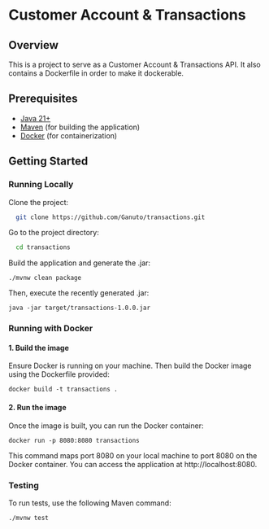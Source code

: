 # Customer Account & Transactions

## Overview

This is a project to serve as a Customer Account & Transactions API. 
It also contains a Dockerfile in order to make it dockerable.

## Prerequisites

- [Java 21+](https://download.oracle.com/java/21/latest/jdk-21_macos-x64_bin.tar.gz)
- [Maven](https://maven.apache.org/install.html) (for building the application)
- [Docker](https://docs.docker.com/get-docker/) (for containerization)

## Getting Started

### Running Locally

Clone the project:

```bash
  git clone https://github.com/Ganuto/transactions.git
```

Go to the project directory:

```bash
  cd transactions
```

Build the application and generate the .jar:

````
./mvnw clean package
````

Then, execute the recently generated .jar:

````
java -jar target/transactions-1.0.0.jar
````

### Running with Docker

#### 1. Build the image

Ensure Docker is running on your machine. Then build the Docker image using the Dockerfile provided:

```
docker build -t transactions .
```

#### 2. Run the image

Once the image is built, you can run the Docker container:

```
docker run -p 8080:8080 transactions
```

This command maps port 8080 on your local machine to port 8080 on the Docker container. You can access the application
at http://localhost:8080.

### Testing

To run tests, use the following Maven command:

```
./mvnw test
```
